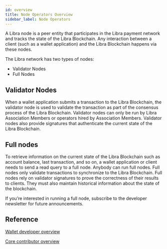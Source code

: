 ```yaml
---
id: overview
title: Node Operators Overview
sidebar_label: Node Operators
---
```


A Libra node is a peer entity that participates in the Libra payment network and tracks the state of the Libra Blockchain. Any interaction between a client (such as a wallet application) and the Libra Blockchain happens via these nodes. 

The Libra network has two types of nodes:
* Validator Nodes
* Full Nodes

## Validator Nodes

When a wallet application submits a transaction to the Libra Blockchain, the validator node is used to validate the transaction as part of the consensus process of the Libra Blockchain. Validator nodes can only be run by Libra Association Members or operators hired by Association Members. Validator nodes also provide signatures that authenticate the current state of the Libra Blockchain. 

## Full nodes

To retrieve information on the current state of the Libra Blockchain such as account balance, last transaction, and so on, a wallet application or client needs to send a read query to a full node. Anybody can run full nodes. Full nodes only validate transactions to synchronize to the Libra Blockchain. Full nodes rely on validator signatures to prove the correctness of their results to clients. They must also maintain historical information about the state of the blockchain. 

If you’re interested in running a full node, subscribe to the developer newsletter for future announcements. 

## Reference

[Wallet developer overview](wallet-app/overview.md)

[Core contributor overview](core/overview-v2.md)
